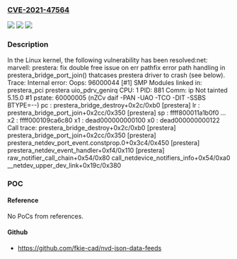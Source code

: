 ### [CVE-2021-47564](https://cve.mitre.org/cgi-bin/cvename.cgi?name=CVE-2021-47564)
![](https://img.shields.io/static/v1?label=Product&message=Linux&color=blue)
![](https://img.shields.io/static/v1?label=Version&message=e1189d9a5fbe%3C%205dca8eff4627%20&color=brighgreen)
![](https://img.shields.io/static/v1?label=Vulnerability&message=n%2Fa&color=brighgreen)

### Description

In the Linux kernel, the following vulnerability has been resolved:net: marvell: prestera: fix double free issue on err pathfix error path handling in prestera_bridge_port_join() thatcases prestera driver to crash (see below). Trace:   Internal error: Oops: 96000044 [#1] SMP   Modules linked in: prestera_pci prestera uio_pdrv_genirq   CPU: 1 PID: 881 Comm: ip Not tainted 5.15.0 #1   pstate: 60000005 (nZCv daif -PAN -UAO -TCO -DIT -SSBS BTYPE=--)   pc : prestera_bridge_destroy+0x2c/0xb0 [prestera]   lr : prestera_bridge_port_join+0x2cc/0x350 [prestera]   sp : ffff800011a1b0f0   ...   x2 : ffff000109ca6c80 x1 : dead000000000100 x0 : dead000000000122    Call trace:   prestera_bridge_destroy+0x2c/0xb0 [prestera]   prestera_bridge_port_join+0x2cc/0x350 [prestera]   prestera_netdev_port_event.constprop.0+0x3c4/0x450 [prestera]   prestera_netdev_event_handler+0xf4/0x110 [prestera]   raw_notifier_call_chain+0x54/0x80   call_netdevice_notifiers_info+0x54/0xa0   __netdev_upper_dev_link+0x19c/0x380

### POC

#### Reference
No PoCs from references.

#### Github
- https://github.com/fkie-cad/nvd-json-data-feeds

